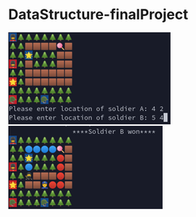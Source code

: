 # DataStructure-finalProject

![screen1 of game](screen1.png "screen of result of project :)") ![screen2 of game](screen2.png "screen of result of project :)")

